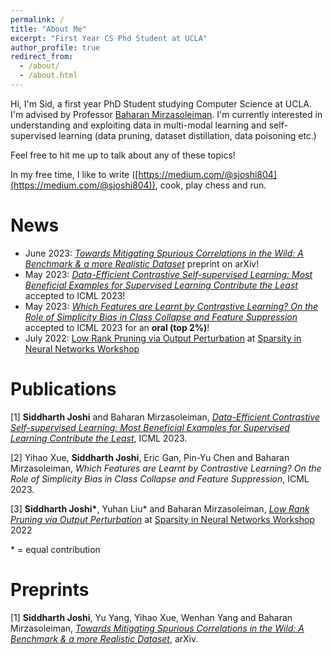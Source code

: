 ```yaml
---
permalink: /
title: "About Me"
excerpt: "First Year CS Phd Student at UCLA"
author_profile: true
redirect_from: 
  - /about/
  - /about.html
---
```


Hi, I'm Sid, a first year PhD Student studying Computer Science at UCLA. 
I'm advised by Professor [Baharan Mirzasoleiman](http://web.cs.ucla.edu/~baharan/). 
I'm currently interested in understanding and exploiting data in multi-modal learning and self-supervised learning (data pruning, dataset distillation, data poisoning etc.)

Feel free to hit me up to talk about any of these topics!

In my free time, I like to write ([https://medium.com/@sjoshi804](https://medium.com/@sjoshi804)), cook, play chess and run.

News
======

* June 2023: *[Towards Mitigating Spurious Correlations in the Wild: A Benchmark & a more Realistic Dataset](https://arxiv.org/abs/2306.11957)* preprint on arXiv!
* May 2023: *[Data-Efficient Contrastive Self-supervised Learning: Most Beneficial Examples for Supervised Learning Contribute the Least](https://sjoshi804.github.io/data-efficient-contrastive-learning/)* accepted to ICML 2023!
* May 2023: *[Which Features are Learnt by Contrastive Learning? On the Role of Simplicity Bias in Class Collapse and Feature Suppression](https://sjoshi804.github.io/icml-cc-fs/)* accepted to ICML 2023 for an **oral (top 2%)**!
* July 2022: [Low Rank Pruning via Output Perturbation](https://drive.google.com/file/d/1FhuJxrbW554UsMt92WR5B1sCaw8P1odl/view) at [Sparsity in Neural Networks Workshop](https://www.sparseneural.net)

Publications
=============
[1] **Siddharth Joshi** and Baharan Mirzasoleiman, *[Data-Efficient Contrastive Self-supervised Learning: Most Beneficial Examples for Supervised Learning Contribute the Least](https://arxiv.org/abs/2302.09195)*, ICML 2023.

[2] Yihao Xue, **Siddharth Joshi**, Eric Gan, Pin-Yu Chen and Baharan Mirzasoleiman, *Which Features are Learnt by Contrastive Learning? On the Role of Simplicity Bias in Class Collapse and Feature Suppression*, ICML 2023.

[3] **Siddharth Joshi\***, Yuhan Liu\* and Baharan Mirzasoleiman, *[Low Rank Pruning via Output Perturbation](https://drive.google.com/file/d/1FhuJxrbW554UsMt92WR5B1sCaw8P1odl/view)* at [Sparsity in Neural Networks Workshop](https://www.sparseneural.net) 2022

\* = equal contribution

Preprints
=============

[1] **Siddharth Joshi**, Yu Yang, Yihao Xue, Wenhan Yang and Baharan Mirzasoleiman, *[Towards Mitigating Spurious Correlations in the Wild: A Benchmark & a more Realistic Dataset](https://arxiv.org/abs/2306.11957)*, arXiv.

